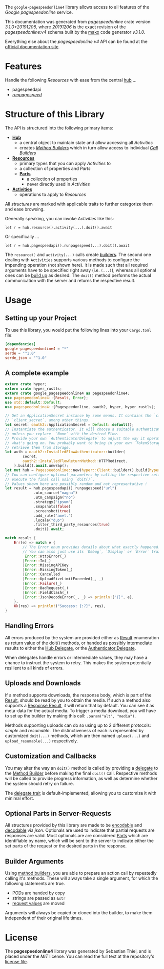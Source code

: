 <!---
DO NOT EDIT !
This file was generated automatically from 'src/mako/api/README.md.mako'
DO NOT EDIT !
-->
The `google-pagespeedonline4` library allows access to all features of the *Google pagespeedonline* service.

This documentation was generated from *pagespeedonline* crate version *3.1.0+20191206*, where *20191206* is the exact revision of the *pagespeedonline:v4* schema built by the [mako](http://www.makotemplates.org/) code generator *v3.1.0*.

Everything else about the *pagespeedonline* *v4* API can be found at the
[official documentation site](https://developers.google.com/speed/docs/insights/v4/getting-started).
# Features

Handle the following *Resources* with ease from the central [hub](https://docs.rs/google-pagespeedonline4/3.1.0+20191206/google_pagespeedonline4/Pagespeedonline) ... 

* pagespeedapi
 * [*runpagespeed*](https://docs.rs/google-pagespeedonline4/3.1.0+20191206/google_pagespeedonline4/api::PagespeedapiRunpagespeedCall)




# Structure of this Library

The API is structured into the following primary items:

* **[Hub](https://docs.rs/google-pagespeedonline4/3.1.0+20191206/google_pagespeedonline4/Pagespeedonline)**
    * a central object to maintain state and allow accessing all *Activities*
    * creates [*Method Builders*](https://docs.rs/google-pagespeedonline4/3.1.0+20191206/google_pagespeedonline4/client::MethodsBuilder) which in turn
      allow access to individual [*Call Builders*](https://docs.rs/google-pagespeedonline4/3.1.0+20191206/google_pagespeedonline4/client::CallBuilder)
* **[Resources](https://docs.rs/google-pagespeedonline4/3.1.0+20191206/google_pagespeedonline4/client::Resource)**
    * primary types that you can apply *Activities* to
    * a collection of properties and *Parts*
    * **[Parts](https://docs.rs/google-pagespeedonline4/3.1.0+20191206/google_pagespeedonline4/client::Part)**
        * a collection of properties
        * never directly used in *Activities*
* **[Activities](https://docs.rs/google-pagespeedonline4/3.1.0+20191206/google_pagespeedonline4/client::CallBuilder)**
    * operations to apply to *Resources*

All *structures* are marked with applicable traits to further categorize them and ease browsing.

Generally speaking, you can invoke *Activities* like this:

```Rust,ignore
let r = hub.resource().activity(...).doit().await
```

Or specifically ...

```ignore
let r = hub.pagespeedapi().runpagespeed(...).doit().await
```

The `resource()` and `activity(...)` calls create [builders][builder-pattern]. The second one dealing with `Activities` 
supports various methods to configure the impending operation (not shown here). It is made such that all required arguments have to be 
specified right away (i.e. `(...)`), whereas all optional ones can be [build up][builder-pattern] as desired.
The `doit()` method performs the actual communication with the server and returns the respective result.

# Usage

## Setting up your Project

To use this library, you would put the following lines into your `Cargo.toml` file:

```toml
[dependencies]
google-pagespeedonline4 = "*"
serde = "^1.0"
serde_json = "^1.0"
```

## A complete example

```Rust
extern crate hyper;
extern crate hyper_rustls;
extern crate google_pagespeedonline4 as pagespeedonline4;
use pagespeedonline4::{Result, Error};
use std::default::Default;
use pagespeedonline4::{Pagespeedonline, oauth2, hyper, hyper_rustls};

// Get an ApplicationSecret instance by some means. It contains the `client_id` and 
// `client_secret`, among other things.
let secret: oauth2::ApplicationSecret = Default::default();
// Instantiate the authenticator. It will choose a suitable authentication flow for you, 
// unless you replace  `None` with the desired Flow.
// Provide your own `AuthenticatorDelegate` to adjust the way it operates and get feedback about 
// what's going on. You probably want to bring in your own `TokenStorage` to persist tokens and
// retrieve them from storage.
let auth = oauth2::InstalledFlowAuthenticator::builder(
        secret,
        oauth2::InstalledFlowReturnMethod::HTTPRedirect,
    ).build().await.unwrap();
let mut hub = Pagespeedonline::new(hyper::Client::builder().build(hyper_rustls::HttpsConnector::with_native_roots().https_or_http().enable_http1().enable_http2().build()), auth);
// You can configure optional parameters by calling the respective setters at will, and
// execute the final call using `doit()`.
// Values shown here are possibly random and not representative !
let result = hub.pagespeedapi().runpagespeed("url")
             .utm_source("magna")
             .utm_campaign("no")
             .strategy("ipsum")
             .snapshots(false)
             .screenshot(true)
             .add_rule("amet.")
             .locale("duo")
             .filter_third_party_resources(true)
             .doit().await;

match result {
    Err(e) => match e {
        // The Error enum provides details about what exactly happened.
        // You can also just use its `Debug`, `Display` or `Error` traits
         Error::HttpError(_)
        |Error::Io(_)
        |Error::MissingAPIKey
        |Error::MissingToken(_)
        |Error::Cancelled
        |Error::UploadSizeLimitExceeded(_, _)
        |Error::Failure(_)
        |Error::BadRequest(_)
        |Error::FieldClash(_)
        |Error::JsonDecodeError(_, _) => println!("{}", e),
    },
    Ok(res) => println!("Success: {:?}", res),
}

```
## Handling Errors

All errors produced by the system are provided either as [Result](https://docs.rs/google-pagespeedonline4/3.1.0+20191206/google_pagespeedonline4/client::Result) enumeration as return value of
the doit() methods, or handed as possibly intermediate results to either the 
[Hub Delegate](https://docs.rs/google-pagespeedonline4/3.1.0+20191206/google_pagespeedonline4/client::Delegate), or the [Authenticator Delegate](https://docs.rs/yup-oauth2/*/yup_oauth2/trait.AuthenticatorDelegate.html).

When delegates handle errors or intermediate values, they may have a chance to instruct the system to retry. This 
makes the system potentially resilient to all kinds of errors.

## Uploads and Downloads
If a method supports downloads, the response body, which is part of the [Result](https://docs.rs/google-pagespeedonline4/3.1.0+20191206/google_pagespeedonline4/client::Result), should be
read by you to obtain the media.
If such a method also supports a [Response Result](https://docs.rs/google-pagespeedonline4/3.1.0+20191206/google_pagespeedonline4/client::ResponseResult), it will return that by default.
You can see it as meta-data for the actual media. To trigger a media download, you will have to set up the builder by making
this call: `.param("alt", "media")`.

Methods supporting uploads can do so using up to 2 different protocols: 
*simple* and *resumable*. The distinctiveness of each is represented by customized 
`doit(...)` methods, which are then named `upload(...)` and `upload_resumable(...)` respectively.

## Customization and Callbacks

You may alter the way an `doit()` method is called by providing a [delegate](https://docs.rs/google-pagespeedonline4/3.1.0+20191206/google_pagespeedonline4/client::Delegate) to the 
[Method Builder](https://docs.rs/google-pagespeedonline4/3.1.0+20191206/google_pagespeedonline4/client::CallBuilder) before making the final `doit()` call. 
Respective methods will be called to provide progress information, as well as determine whether the system should 
retry on failure.

The [delegate trait](https://docs.rs/google-pagespeedonline4/3.1.0+20191206/google_pagespeedonline4/client::Delegate) is default-implemented, allowing you to customize it with minimal effort.

## Optional Parts in Server-Requests

All structures provided by this library are made to be [encodable](https://docs.rs/google-pagespeedonline4/3.1.0+20191206/google_pagespeedonline4/client::RequestValue) and 
[decodable](https://docs.rs/google-pagespeedonline4/3.1.0+20191206/google_pagespeedonline4/client::ResponseResult) via *json*. Optionals are used to indicate that partial requests are responses 
are valid.
Most optionals are are considered [Parts](https://docs.rs/google-pagespeedonline4/3.1.0+20191206/google_pagespeedonline4/client::Part) which are identifiable by name, which will be sent to 
the server to indicate either the set parts of the request or the desired parts in the response.

## Builder Arguments

Using [method builders](https://docs.rs/google-pagespeedonline4/3.1.0+20191206/google_pagespeedonline4/client::CallBuilder), you are able to prepare an action call by repeatedly calling it's methods.
These will always take a single argument, for which the following statements are true.

* [PODs][wiki-pod] are handed by copy
* strings are passed as `&str`
* [request values](https://docs.rs/google-pagespeedonline4/3.1.0+20191206/google_pagespeedonline4/client::RequestValue) are moved

Arguments will always be copied or cloned into the builder, to make them independent of their original life times.

[wiki-pod]: http://en.wikipedia.org/wiki/Plain_old_data_structure
[builder-pattern]: http://en.wikipedia.org/wiki/Builder_pattern
[google-go-api]: https://github.com/google/google-api-go-client

# License
The **pagespeedonline4** library was generated by Sebastian Thiel, and is placed 
under the *MIT* license.
You can read the full text at the repository's [license file][repo-license].

[repo-license]: https://github.com/Byron/google-apis-rsblob/main/LICENSE.md
